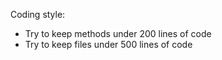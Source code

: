 Coding style:
* Try to keep methods under 200 lines of code
* Try to keep files under 500 lines of code
